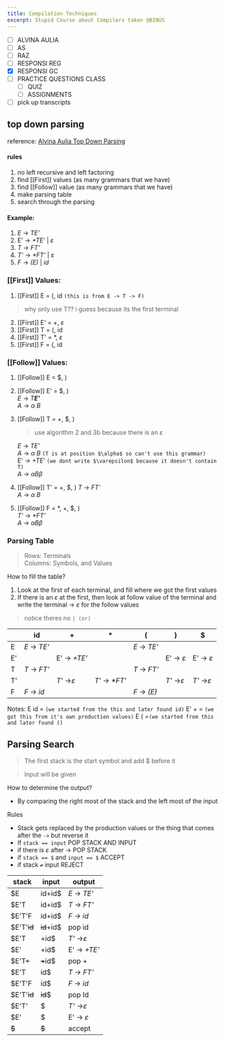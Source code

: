 ```yaml
---
title: Compilation Techniques
excerpt: Stupid Course about Compilers taken @BINUS
---
```

- [ ] ALVINA AULIA
- [ ] AS
- [ ] RAZ
- [ ] RESPONSI REG
- [x] RESPONSI GC
- [ ] PRACTICE QUESTIONS CLASS
	- [ ] QUIZ
	- [ ] ASSIGNMENTS
- [ ] pick up transcripts

## top down parsing
reference: [Alvina Aulia Top Down Parsing](https://www.youtube.com/watch?v=WpXMlZ5WipI&t=650s&ab_channel=AlvinaAulia)  

#### rules
1. no left recursive and left factoring
2. find [[First]] values (as many grammars that we have)  
3. find [[Follow]] value (as many grammars that we have)  
4. make parsing table  
5. search through the parsing  
#### Example: 
1. _E_ -> *TE'*
2. E' -> *+TE'* | $\varepsilon$
3. *T* -> *FT'*
4. *T'* -> *\*FT'* | $\varepsilon$
5. *F* -> *(E)* | *id*
### [[First]] Values:
1. [[First]] E = \(, id `(this is from E -> T -> F)`
> why only use T?? i guess because its the first terminal
2. [[First]] E' =  +, $\varepsilon$
3. [[First]] T = (, id
4. [[First]] T' = \*, $\varepsilon$
5. [[First]] F = (, id

### [[Follow]] Values:

1. [[Follow]] E = $, )  
2. [[Follow]] E' = $, )  
   *E* -> *T**E'***  
   *A* -> $\alpha$ *B*  
3. [[Follow]] T = +, $, ) 
   > use algorithm 2 and 3b because there is an $\varepsilon$  

   _E_ -> *TE'*  
   *A* -> $\alpha$ *B*  `(T is at position $\alpha$ so can't use this grammar)`  
   E' -> *+TE'* `(we dont write $\varepsilon$ because it doesn't contain T)`  
   *A* -> $\alpha$*B*$\beta$  
4. [[Follow]] T' =   +, $, ) 
   *T* -> *FT'*  
   *A* -> $\alpha$ *B*  
5. [[Follow]] F = \*, +, $, )  
   *T'* -> *\*FT'*  
   *A* -> $\alpha$*B*$\beta$   

### Parsing Table
> Rows: Terminals  
> Columns: Symbols, and Values

How to fill the table?  
1. Look at the first of each terminal, and fill where we got the first values  
2. If there is an $\varepsilon$ at the first, then look at follow value of the terminal and write the terminal -> $\varepsilon$  for the follow values  

> notice theres no `| (or)`   

|     | id           | +                    | *               | (             | )                    | $                    |
| --- | ------------ | -------------------- | --------------- | ------------- | -------------------- | -------------------- |
| E   | _E_ -> *TE'* |                      |                 | _E_ -> *TE'*  |                      |                      |
| E'  |              | E' -> *+TE'*         |                 |               | E' -> $\varepsilon$  | E' -> $\varepsilon$  |
| T   | *T* -> *FT'* |                      |                 | *T* -> *FT'*  |                      |                      |
| T'  |              | *T'* ->$\varepsilon$ | *T'* -> *\*FT'* |               | *T'* ->$\varepsilon$ | *T'* ->$\varepsilon$ |
| F   | *F* -> *id*  |                      |                 | *F* -> *(E)*  |                      |                      |
Notes:
E id = `(we started from the this and later found id)`
E' + = `(we got this from it's own production values)`
E ( =`(we started from this and later found ()`

   ## Parsing Search

> The first stack is the start symbol and add $ before it

> Input will be given

How to determine the output?
- By comparing the right most of the stack and the left most of the input 

Rules
- Stack gets replaced by the production values or the thing that comes after the `->` but reverse it
- If `stack == input` POP STACK AND INPUT
- if there is $\varepsilon$ after -> POP STACK
- if `stack == $` and `input == $` ACCEPT
- if stack `≠` input REJECT

| stack       | input      | output               |
| ----------- | ---------- | -------------------- |
| $E          | id+id$     | _E_ -> *TE'*         |
| $E'T        | id+id$     | *T* -> *FT'*         |
| $E'T'F      | id+id$     | *F* -> *id*          |
| $E'T'~~id~~ | ~~id~~+id$ | pop id               |
| $E'T        | +id$       | *T'* ->$\varepsilon$ |
| $E'         | +id$       | E' -> *+TE'*         |
| $E'T~~+~~   | ~~+~~id$   | pop +                |
| $E'T        | id$        | *T* -> *FT'*         |
| $E'T'F      | id$        | *F* -> *id*          |
| $E'T'~~id~~ | ~~id~~$    | pop Id               |
| $E'T'       | $          | *T'* ->$\varepsilon$ |
| $E'         | $          | E' -> $\varepsilon$  |
| ~~$~~       | ~~$~~      | accept               |

